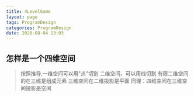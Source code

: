 ```yaml
---
title: 4LevelGame
layout: page
tags: ProgramDesign
categories: ProgramDesign
date: 2020-08-04 13:03
---
```


## 怎样是一个四维空间
> 按照推导,一维空间可以用"点"切割
> 二维空间，可以用线切割
> 有限二维空间的在三维是组成元素
> 三维空间在二维投影是平面
> 同理：四维空间在三维空间投影是空间